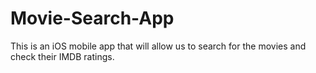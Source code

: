 # Movie-Search-App
This is an iOS mobile app that will allow us to search for the movies and check their IMDB ratings.
